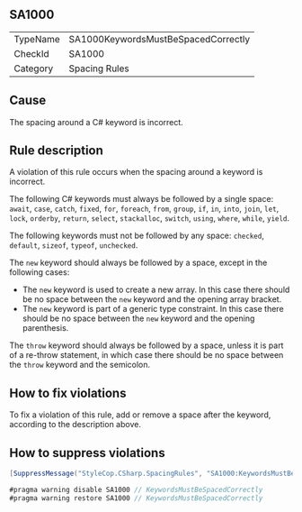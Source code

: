 ﻿## SA1000

<table>
<tr>
  <td>TypeName</td>
  <td>SA1000KeywordsMustBeSpacedCorrectly</td>
</tr>
<tr>
  <td>CheckId</td>
  <td>SA1000</td>
</tr>
<tr>
  <td>Category</td>
  <td>Spacing Rules</td>
</tr>
</table>

## Cause

The spacing around a C# keyword is incorrect.

## Rule description

A violation of this rule occurs when the spacing around a keyword is incorrect.

The following C# keywords must always be followed by a single space: `await`, `case`, `catch`, `fixed`, `for`,
`foreach`, `from`, `group`, `if`, `in`, `into`, `join`, `let`, `lock`, `orderby`, `return`, `select`, `stackalloc`,
`switch`, `using`, `where`, `while`, `yield`.

The following keywords must not be followed by any space: `checked`, `default`, `sizeof`, `typeof`, `unchecked`.

The `new` keyword should always be followed by a space, except in the following cases:

* The `new` keyword is used to create a new array. In this case there should be no space between the `new` keyword and
  the opening array bracket.
* The `new` keyword is part of a generic type constraint. In this case there should be no space between the `new`
  keyword and the opening parenthesis.

The `throw` keyword should always be followed by a space, unless it is part of a re-throw statement, in which case there
should be no space between the `throw` keyword and the semicolon.

## How to fix violations

To fix a violation of this rule, add or remove a space after the keyword, according to the description above.

## How to suppress violations

```csharp
[SuppressMessage("StyleCop.CSharp.SpacingRules", "SA1000:KeywordsMustBeSpacedCorrectly", Justification = "Reviewed.")]
```

```csharp
#pragma warning disable SA1000 // KeywordsMustBeSpacedCorrectly
#pragma warning restore SA1000 // KeywordsMustBeSpacedCorrectly
```
